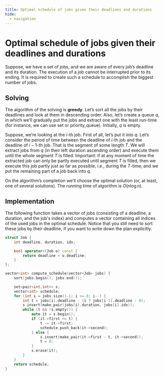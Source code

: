 ```yaml
---
title: Optimal schedule of jobs given their deadlines and durations 
hide:
  - navigation
---
```


# Optimal schedule of jobs given their deadlines and durations

Suppose, we have a set of jobs, and we are aware of every job’s deadline and its duration. The execution of a job cannot be interrupted prior to its ending. It is required to create such a schedule to accomplish the biggest number of jobs.

## Solving

The algorithm of the solving is **greedy**. Let’s sort all the jobs by their deadlines and look at them in descending order. Also, let’s create a queue $q$, in which we’ll gradually put the jobs and extract one with the least run-time (for instance, we can use set or priority_queue). Initially, $q$ is empty.

Suppose, we’re looking at the $i$-th job. First of all, let’s put it into $q$. Let’s consider the period of time between the deadline of $i$-th job and the deadline of $i-1$-th job. That is the segment of some length $T$. We will extract jobs from $q$ (in their left duration ascending order) and execute them until the whole segment $T$ is filled. Important: if at any moment of time the extracted job can only be partly executed until segment $T$ is filled, then we execute this job partly just as far as possible, i.e., during the $T$-time, and we put the remaining part of a job back into $q$.

On the algorithm’s completion we’ll choose the optimal solution (or, at least, one of several solutions). The running time of algorithm is $O(n \log n)$.

## Implementation

The following function takes a vector of jobs (consisting of a deadline, a duration, and the job's index) and computes a vector containing all indices of the used jobs in the optimal schedule.
Notice that you still need to sort these jobs by their deadline, if you want to write down the plan explicitly.

```{.cpp file=schedule_deadline_duration}
struct Job {
    int deadline, duration, idx;

    bool operator<(Job o) const {
        return deadline < o.deadline;
    }
};

vector<int> compute_schedule(vector<Job> jobs) {
    sort(jobs.begin(), jobs.end());

    set<pair<int,int>> s;
    vector<int> schedule;
    for (int i = jobs.size()-1; i >= 0; i--) {
        int t = jobs[i].deadline - (i ? jobs[i-1].deadline : 0);
        s.insert(make_pair(jobs[i].duration, jobs[i].idx));
        while (t && !s.empty()) {
            auto it = s.begin();
            if (it->first <= t) {
                t -= it->first;
                schedule.push_back(it->second);
            } else {
                s.insert(make_pair(it->first - t, it->second));
                t = 0;
            }
            s.erase(it);
        }
    }
    return schedule;
}
```
